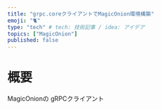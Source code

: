 ```yaml
---
title: "grpc.coreクライアントでMagicOnion環境構築"
emoji: "🐈"
type: "tech" # tech: 技術記事 / idea: アイデア
topics: ["MagicOnion"]
published: false
---
```

# 概要
MagicOnionの gRPCクライアント